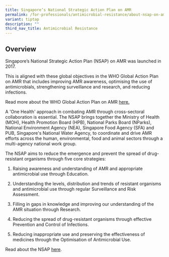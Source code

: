 ```yaml
---
title: Singapore’s National Strategic Action Plan on AMR
permalink: /for-professionals/antimicrobial-resistance/about-nsap-on-amr/
variant: tiptap
description: ""
third_nav_title: Antimicrobial Resistance
---
```

<h2>Overview</h2>
<p>Singapore’s National Strategic Action Plan (NSAP)&nbsp;on AMR was launched
in 2017.</p>
<p>This is aligned with these global objectives in the WHO Global Action
Plan on AMR that includes improving AMR awareness, optimising the use of
antimicrobials, strengthening surveillance and research, and reducing infections.</p>
<p>Read more about the WHO Global Action Plan on AMR&nbsp;<a href="https://www.who.int/antimicrobial-resistance/global-action-plan/en/" rel="noopener noreferrer nofollow" target="_blank">here.</a>
</p>
<p>A 'One Health' approach in combating AMR through cross-sectoral collaboration
is essential. The NSAP brings together the Ministry of Health (MOH), Health
Promotion Board (HPB), National Parks Board (NParks), National Environment
Agency (NEA), Singapore Food Agency (SFA) and PUB, Singapore's National
Water Agency, to coordinate and drive AMR efforts across the human, environmental,
food and animal sectors through a multi-agency national work group.</p>
<p>The NSAP aims to reduce the emergence and prevent the spread of drug-resistant
organisms through five core strategies:</p>
<ol data-tight="true" class="tight">
<li>
<p>Raising awareness and understanding of AMR and appropriate antimicrobial
use through Education.</p>
</li>
<li>
<p>Understanding the levels, distribution and trends of resistant organisms
and antimicrobial use through regular Surveillance and Risk Assessment.</p>
</li>
<li>
<p>Filling in gaps in knowledge and improving our understanding of the AMR
situation through Research.</p>
</li>
<li>
<p>Reducing the spread of drug-resistant organisms through effective Prevention
and Control of Infections.</p>
</li>
<li>
<p>Reducing inappropriate use and preserving the effectiveness of medicines
through the Optimisation of Antimicrobial Use.</p>
</li>
</ol>
<p>Read about the NSAP <a href="https://www.ncid.sg/About-NCID/OurDepartments/Antimicrobial-Resistance-Coordinating-Office/Documents/National%20Strategic%20Action%20Plan%20on%20Antimicrobial%20Resistance.pdf" rel="noopener noreferrer nofollow" target="_blank">here</a>.</p>
<p></p>
<p></p>